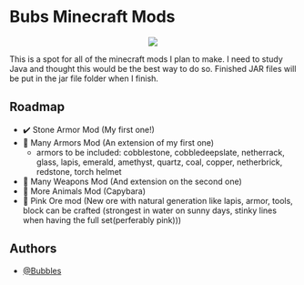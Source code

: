 # Bubs Minecraft Mods

<div align="center">
  <img src="https://img.icons8.com/?size=100&id=XfjNd4vkhBBy&format=png&color=000000">
</div>


This is a spot for all of the minecraft mods I plan to make. I need to study Java and thought this would be the best way to do so. Finished JAR files will be put in the jar file folder when I finish. 

## Roadmap

- :heavy_check_mark: Stone Armor Mod (My first one!)
- :thought_balloon: Many Armors Mod (An extension of my first one)
  - armors to be included: cobblestone, cobbledeepslate, netherrack, glass, lapis, emerald, amethyst, quartz, coal, copper, netherbrick, redstone, torch helmet
- :thought_balloon: Many Weapons Mod (And extension on the second one)
- :thought_balloon: More Animals Mod (Capybara)
- :thought_balloon: Pink Ore mod (New ore with natural generation like lapis, armor, tools, block can be crafted (strongest in water on sunny days, stinky lines when having the full set(perferably pink)))

## Authors 

- [@Bubbles](https://github.com/Bubbles0989)
